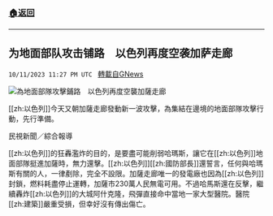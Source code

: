 ###  [:house:返回](README.md)
---


## 为地面部队攻击铺路　以色列再度空袭加萨走廊
`10/11/2023 11:27 PM UTC ` [轉載自GNews](https://gnews.org/articles/1825414)

![為地面部隊攻擊鋪路　以色列再度空襲加薩走廊](https://cdn.ftvnews.com.tw/manasystem/FileData/News/8ff9703d-4d6e-45bd-bf04-adc1c4ed172d.jpg "為地面部隊攻擊鋪路　以色列再度空襲加薩走廊")

[[zh:以色列]]今天又朝加薩走廊發動新一波攻擊，為集結在邊境的地面部隊攻擊行動，先行準備。

民視新聞／綜合報導

[[zh:以色列]]的狂轟濫炸的目的，是要盡可能削弱哈瑪斯，讓它在[[zh:以色列]]地面部隊挺進加薩時，無力還擊。[[zh:以色列]][[zh:國防部長]]還誓言，任何與哈瑪斯有關的人，一律剷除，完全不設限。加薩走廊唯一的發電廠也因為[[zh:以色列]]封鎖，燃料耗盡停止運轉，加薩市230萬人民無電可用。不過哈馬斯還在反擊，繼續轟炸[[zh:以色列]]的大城阿什克隆，飛彈直接命中當地一家大型醫院。醫院[[zh:建築]]嚴重受損，但幸好沒有傳出傷亡。
